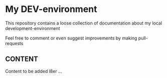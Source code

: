 # My DEV-environment
This repository contains a loose collection of documentation about my local development-environment

Feel free to comment or even suggest improvements by making pull-requests

## CONTENT
Content to be added l8er ...
